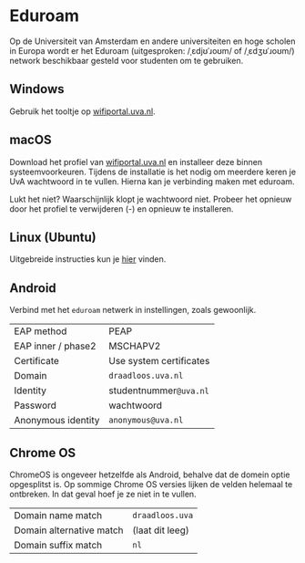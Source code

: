 # Eduroam

Op de Universiteit van Amsterdam en andere universiteiten en hoge scholen in Europa wordt er het Eduroam (uitgesproken: /ˌɛdjʊˈɹoʊm/ of /ˌɛdʒʊˈɹoʊm/) network beschikbaar gesteld voor studenten om te gebruiken.

## Windows

Gebruik het tooltje op [wifiportal.uva.nl](https://wifiportal.uva.nl).

## macOS

Download het profiel van [wifiportal.uva.nl](https://wifiportal.uva.nl) en installeer deze binnen systeemvoorkeuren. Tijdens de installatie is het nodig om meerdere keren je UvA wachtwoord in te vullen. Hierna kan je verbinding maken met eduroam.

Lukt het niet? Waarschijnlijk klopt je wachtwoord niet. Probeer het opnieuw door het profiel te verwijderen (-) en opnieuw te installeren.

## Linux (Ubuntu)

Uitgebreide instructies kun je [hier](linux/eduroam.md) vinden.

## Android

Verbind met het `eduroam` netwerk in instellingen, zoals gewoonlijk.

| | |
| - | -
EAP method | PEAP
EAP inner / phase2 | MSCHAPV2
Certificate | Use system certificates
Domain | `draadloos.uva.nl`
Identity | studentnummer`@uva.nl`
Password | wachtwoord
Anonymous identity | `anonymous@uva.nl`

## Chrome OS

ChromeOS is ongeveer hetzelfde als Android, behalve dat de domein optie opgesplitst is. Op sommige Chrome OS versies lijken de velden helemaal te ontbreken. In dat geval hoef je ze niet in te vullen.

| | |
| - | -
Domain name match | `draadloos.uva`
Domain alternative match | (laat dit leeg)
Domain suffix match | `nl`
